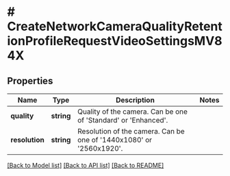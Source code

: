# # CreateNetworkCameraQualityRetentionProfileRequestVideoSettingsMV84X

## Properties

Name | Type | Description | Notes
------------ | ------------- | ------------- | -------------
**quality** | **string** | Quality of the camera. Can be one of &#39;Standard&#39; or &#39;Enhanced&#39;. |
**resolution** | **string** | Resolution of the camera. Can be one of &#39;1440x1080&#39; or &#39;2560x1920&#39;. |

[[Back to Model list]](../../README.md#models) [[Back to API list]](../../README.md#endpoints) [[Back to README]](../../README.md)
